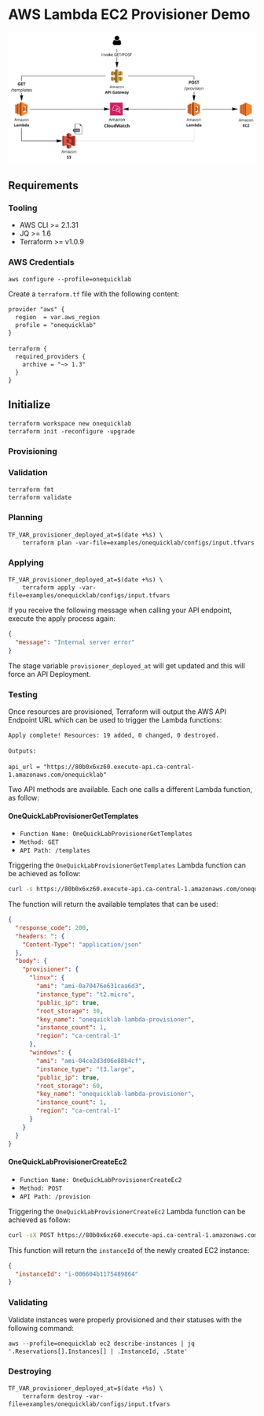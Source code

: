 # AWS Lambda EC2 Provisioner Demo

![Use-Case](img/use_case.jpg)

## Requirements

### Tooling

* AWS CLI >= 2.1.31
* JQ >= 1.6
* Terraform >= v1.0.9

### AWS Credentials

```shell
aws configure --profile=onequicklab
```

Create a `terraform.tf` file with the following content:

```file
provider "aws" {
  region  = var.aws_region
  profile = "onequicklab"
}

terraform {
  required_providers {
    archive = "~> 1.3"
  }
}
```

## Initialize

```shell
terraform workspace new onequicklab
terraform init -reconfigure -upgrade
```

### Provisioning

### Validation

```shell
terraform fmt
terraform validate
```

### Planning

```shell
TF_VAR_provisioner_deployed_at=$(date +%s) \
    terraform plan -var-file=examples/onequicklab/configs/input.tfvars
```

### Applying

```shell
TF_VAR_provisioner_deployed_at=$(date +%s) \
    terraform apply -var-file=examples/onequicklab/configs/input.tfvars
```

If you receive the following message when calling your API endpoint, execute the apply process again:

```json
{
  "message": "Internal server error"
}
```

The stage variable `provisioner_deployed_at` will get updated and this will force an API Deployment.

### Testing

Once resources are provisioned, Terraform will output the AWS API Endpoint URL which can be used to trigger the Lambda functions:

```shell
Apply complete! Resources: 19 added, 0 changed, 0 destroyed.

Outputs:

api_url = "https://80b0x6xz60.execute-api.ca-central-1.amazonaws.com/onequicklab"
```

Two API methods are available. Each one calls a different Lambda function, as follow:

#### OneQuickLabProvisionerGetTemplates

* `Function Name: OneQuickLabProvisionerGetTemplates`
* `Method: GET`
* `API Path: /templates`

Triggering the `OneQuickLabProvisionerGetTemplates` Lambda function can be achieved as follow:

```bash
curl -s https://80b0x6xz60.execute-api.ca-central-1.amazonaws.com/onequicklab/templates | jq .
```

The function will return the available templates that can be used:

```json
{
  "response_code": 200,
  "headers: ": {
    "Content-Type": "application/json"
  },
  "body": {
    "provisioner": {
      "linux": {
        "ami": "ami-0a70476e631caa6d3",
        "instance_type": "t2.micro",
        "public_ip": true,
        "root_storage": 30,
        "key_name": "onequicklab-lambda-provisioner",
        "instance_count": 1,
        "region": "ca-central-1"
      },
      "windows": {
        "ami": "ami-04ce2d3d06e88b4cf",
        "instance_type": "t3.large",
        "public_ip": true,
        "root_storage": 60,
        "key_name": "onequicklab-lambda-provisioner",
        "instance_count": 1,
        "region": "ca-central-1"
      }
    }
  }
}
```

#### OneQuickLabProvisionerCreateEc2

* `Function Name: OneQuickLabProvisionerCreateEc2`
* `Method: POST`
* `API Path: /provision`

Triggering the `OneQuickLabProvisionerCreateEc2` Lambda function can be achieved as follow:

```bash
curl -sX POST https://80b0x6xz60.execute-api.ca-central-1.amazonaws.com/onequicklab/provision\?instanceTemplate\=linux | jq .
```
This function will return the `instanceId` of the newly created EC2 instance:

```json
{
  "instanceId": "i-006604b1175489864"
}
```

### Validating

Validate instances were properly provisioned and their statuses with the following command:

```shell
aws --profile=onequicklab ec2 describe-instances | jq '.Reservations[].Instances[] | .InstanceId, .State'
```

### Destroying

```shell
TF_VAR_provisioner_deployed_at=$(date +%s) \
    terraform destroy -var-file=examples/onequicklab/configs/input.tfvars
```